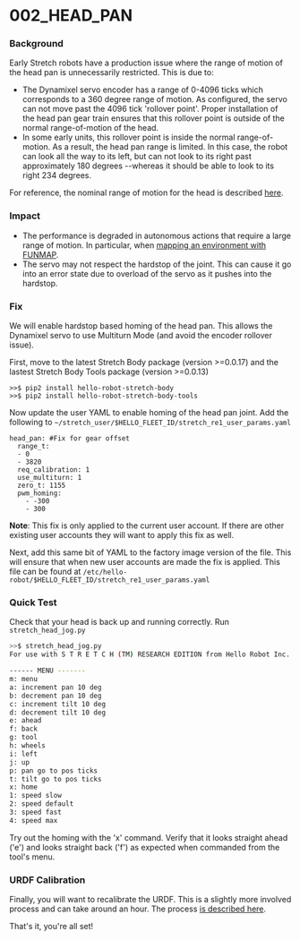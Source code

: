 # 002_HEAD_PAN

### **Background**

Early Stretch robots have a production issue where the range of motion of the head pan is unnecessarily restricted. This is due to:

* The Dynamixel servo encoder has a range of 0-4096 ticks which corresponds to a 360 degree range of motion. As configured, the servo can not move past the 4096 tick 'rollover point'. Proper installation of the head pan gear train ensures that this rollover point is outside of the normal range-of-motion of the head.
* In some early units, this rollover point is inside the normal range-of-motion. As a result, the head pan range is limited. In this case, the robot can look all the way to its left, but can not look to its right past approximately 180 degrees --whereas it should be able to look to its right 234 degrees.

For reference, the nominal range of motion for the head is described [here](https://docs.hello-robot.com/hardware_user_guide/#head).

### Impact

* The performance is degraded in autonomous actions that require a large range of motion. In particular, when [mapping an environment with FUNMAP](https://github.com/hello-robot/stretch_ros/blob/master/stretch_funmap/README.md). 
* The servo may not respect the hardstop of the joint. This can cause it go into an error state due to overload of the servo as it pushes into the hardstop.

### Fix

We will enable hardstop based homing of the head pan. This allows the Dynamixel servo to use Multiturn Mode (and avoid the encoder rollover issue).

First, move to the latest Stretch Body package (version >=0.0.17) and the lastest Stretch Body Tools package (version >=0.0.13)

```
>>$ pip2 install hello-robot-stretch-body
>>$ pip2 install hello-robot-stretch-body-tools
```

Now update the user YAML to enable homing of the head pan joint. Add the following to `~/stretch_user/$HELLO_FLEET_ID/stretch_re1_user_params.yaml`

```
head_pan: #Fix for gear offset
  range_t:
  - 0
  - 3820
  req_calibration: 1
  use_multiturn: 1
  zero_t: 1155
  pwm_homing:
    - -300
    - 300
```

**Note**: This fix is only applied to the current user account. If there are other existing user accounts they will want to apply this fix as well.

Next, add this same bit of YAML to the factory image version of the file. This will ensure that when new user accounts are made the fix is applied. This file can be found at `/etc/hello-robot/$HELLO_FLEET_ID/stretch_re1_user_params.yaml`


### **Quick Test**

Check that your head is back up and running correctly. Run `stretch_head_jog.py`

```bash
>>$ stretch_head_jog.py 
For use with S T R E T C H (TM) RESEARCH EDITION from Hello Robot Inc.

------ MENU -------
m: menu
a: increment pan 10 deg
b: decrement pan 10 deg
c: increment tilt 10 deg
d: decrement tilt 10 deg
e: ahead
f: back
g: tool
h: wheels
i: left
j: up
p: pan go to pos ticks
t: tilt go to pos ticks
x: home
1: speed slow
2: speed default
3: speed fast
4: speed max

```
Try out the homing with the 'x' command.  Verify that it looks straight ahead ('e') and looks straight back ('f') as expected when commanded from the tool's menu.

### URDF Calibration 

Finally, you will want to recalibrate the URDF. This is a slightly more involved process and can take around an hour. The process [is described here](https://github.com/hello-robot/stretch_ros/blob/master/stretch_calibration/README.md).

That's it, you're all set!

